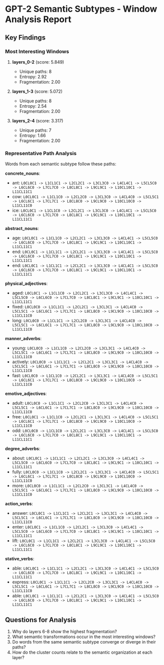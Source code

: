 # GPT-2 Semantic Subtypes - Window Analysis Report

## Key Findings

### Most Interesting Windows

1. **layers_0-2** (score: 5.849)
   - Unique paths: 8
   - Entropy: 2.92
   - Fragmentation: 2.00

2. **layers_1-3** (score: 5.072)
   - Unique paths: 8
   - Entropy: 2.54
   - Fragmentation: 2.00

3. **layers_2-4** (score: 3.317)
   - Unique paths: 7
   - Entropy: 1.66
   - Fragmentation: 2.00

### Representative Path Analysis

Words from each semantic subtype follow these paths:

**concrete_nouns**:
- ant: `L0CL0C1 -> L1CL1C1 -> L2CL2C1 -> L3CL3C0 -> L4CL4C1 -> L5CL5C0 -> L6CL6C0 -> L7CL7C0 -> L8CL8C1 -> L9CL9C1 -> L10CL10C1 -> L11CL11C1`
- cow: `L0CL0C1 -> L1CL1C0 -> L2CL2C0 -> L3CL3C0 -> L4CL4C0 -> L5CL5C1 -> L6CL6C1 -> L7CL7C1 -> L8CL8C0 -> L9CL9C0 -> L10CL10C0 -> L11CL11C0`
- ice: `L0CL0C1 -> L1CL1C0 -> L2CL2C1 -> L3CL3C0 -> L4CL4C1 -> L5CL5C0 -> L6CL6C0 -> L7CL7C0 -> L8CL8C1 -> L9CL9C1 -> L10CL10C1 -> L11CL11C1`

**abstract_nouns**:
- age: `L0CL0C1 -> L1CL1C0 -> L2CL2C1 -> L3CL3C0 -> L4CL4C1 -> L5CL5C0 -> L6CL6C0 -> L7CL7C0 -> L8CL8C1 -> L9CL9C1 -> L10CL10C1 -> L11CL11C1`
- end: `L0CL0C1 -> L1CL1C1 -> L2CL2C1 -> L3CL3C0 -> L4CL4C1 -> L5CL5C0 -> L6CL6C0 -> L7CL7C0 -> L8CL8C1 -> L9CL9C1 -> L10CL10C1 -> L11CL11C1`
- end: `L0CL0C1 -> L1CL1C1 -> L2CL2C1 -> L3CL3C0 -> L4CL4C1 -> L5CL5C0 -> L6CL6C0 -> L7CL7C0 -> L8CL8C1 -> L9CL9C1 -> L10CL10C1 -> L11CL11C1`

**physical_adjectives**:
- aged: `L0CL0C1 -> L1CL1C0 -> L2CL2C1 -> L3CL3C0 -> L4CL4C1 -> L5CL5C0 -> L6CL6C0 -> L7CL7C0 -> L8CL8C1 -> L9CL9C1 -> L10CL10C1 -> L11CL11C1`
- fixed: `L0CL0C0 -> L1CL1C1 -> L2CL2C1 -> L3CL3C1 -> L4CL4C0 -> L5CL5C1 -> L6CL6C1 -> L7CL7C1 -> L8CL8C0 -> L9CL9C0 -> L10CL10C0 -> L11CL11C0`
- long: `L0CL0C0 -> L1CL1C1 -> L2CL2C0 -> L3CL3C1 -> L4CL4C0 -> L5CL5C1 -> L6CL6C1 -> L7CL7C1 -> L8CL8C0 -> L9CL9C0 -> L10CL10C0 -> L11CL11C0`

**manner_adverbs**:
- young: `L0CL0C0 -> L1CL1C0 -> L2CL2C0 -> L3CL3C1 -> L4CL4C0 -> L5CL5C1 -> L6CL6C1 -> L7CL7C1 -> L8CL8C0 -> L9CL9C0 -> L10CL10C0 -> L11CL11C0`
- actively: `L0CL0C0 -> L1CL1C1 -> L2CL2C1 -> L3CL3C1 -> L4CL4C0 -> L5CL5C1 -> L6CL6C1 -> L7CL7C1 -> L8CL8C0 -> L9CL9C0 -> L10CL10C0 -> L11CL11C0`
- fast: `L0CL0C0 -> L1CL1C0 -> L2CL2C1 -> L3CL3C1 -> L4CL4C0 -> L5CL5C1 -> L6CL6C1 -> L7CL7C1 -> L8CL8C0 -> L9CL9C0 -> L10CL10C0 -> L11CL11C0`

**emotive_adjectives**:
- adult: `L0CL0C0 -> L1CL1C1 -> L2CL2C0 -> L3CL3C1 -> L4CL4C0 -> L5CL5C1 -> L6CL6C1 -> L7CL7C1 -> L8CL8C0 -> L9CL9C0 -> L10CL10C0 -> L11CL11C0`
- free: `L0CL0C1 -> L1CL1C0 -> L2CL2C1 -> L3CL3C1 -> L4CL4C0 -> L5CL5C1 -> L6CL6C1 -> L7CL7C1 -> L8CL8C0 -> L9CL9C0 -> L10CL10C0 -> L11CL11C0`
- odd: `L0CL0C0 -> L1CL1C0 -> L2CL2C1 -> L3CL3C0 -> L4CL4C1 -> L5CL5C0 -> L6CL6C0 -> L7CL7C0 -> L8CL8C1 -> L9CL9C1 -> L10CL10C1 -> L11CL11C1`

**degree_adverbs**:
- about: `L0CL0C1 -> L1CL1C1 -> L2CL2C1 -> L3CL3C0 -> L4CL4C1 -> L5CL5C0 -> L6CL6C0 -> L7CL7C0 -> L8CL8C1 -> L9CL9C1 -> L10CL10C1 -> L11CL11C1`
- fully: `L0CL0C0 -> L1CL1C0 -> L2CL2C1 -> L3CL3C1 -> L4CL4C0 -> L5CL5C1 -> L6CL6C1 -> L7CL7C1 -> L8CL8C0 -> L9CL9C0 -> L10CL10C0 -> L11CL11C0`
- more: `L0CL0C0 -> L1CL1C1 -> L2CL2C0 -> L3CL3C1 -> L4CL4C0 -> L5CL5C1 -> L6CL6C1 -> L7CL7C1 -> L8CL8C0 -> L9CL9C0 -> L10CL10C0 -> L11CL11C0`

**action_verbs**:
- answer: `L0CL0C1 -> L1CL1C1 -> L2CL2C1 -> L3CL3C1 -> L4CL4C0 -> L5CL5C1 -> L6CL6C1 -> L7CL7C1 -> L8CL8C0 -> L9CL9C0 -> L10CL10C0 -> L11CL11C0`
- enter: `L0CL0C1 -> L1CL1C0 -> L2CL2C1 -> L3CL3C0 -> L4CL4C1 -> L5CL5C0 -> L6CL6C0 -> L7CL7C0 -> L8CL8C1 -> L9CL9C1 -> L10CL10C1 -> L11CL11C1`
- lift: `L0CL0C1 -> L1CL1C1 -> L2CL2C1 -> L3CL3C0 -> L4CL4C1 -> L5CL5C0 -> L6CL6C0 -> L7CL7C0 -> L8CL8C1 -> L9CL9C1 -> L10CL10C1 -> L11CL11C1`

**stative_verbs**:
- able: `L0CL0C1 -> L1CL1C1 -> L2CL2C1 -> L3CL3C0 -> L4CL4C1 -> L5CL5C0 -> L6CL6C0 -> L7CL7C0 -> L8CL8C1 -> L9CL9C1 -> L10CL10C1 -> L11CL11C1`
- express: `L0CL0C1 -> L1CL1C1 -> L2CL2C0 -> L3CL3C1 -> L4CL4C0 -> L5CL5C1 -> L6CL6C1 -> L7CL7C1 -> L8CL8C0 -> L9CL9C0 -> L10CL10C0 -> L11CL11C0`
- able: `L0CL0C1 -> L1CL1C1 -> L2CL2C1 -> L3CL3C0 -> L4CL4C1 -> L5CL5C0 -> L6CL6C0 -> L7CL7C0 -> L8CL8C1 -> L9CL9C1 -> L10CL10C1 -> L11CL11C1`

## Questions for Analysis

1. Why do layers 6-8 show the highest fragmentation?
2. What semantic transformations occur in the most interesting windows?
3. Do words from the same semantic subtype converge or diverge in their paths?
4. How do the cluster counts relate to the semantic organization at each layer?